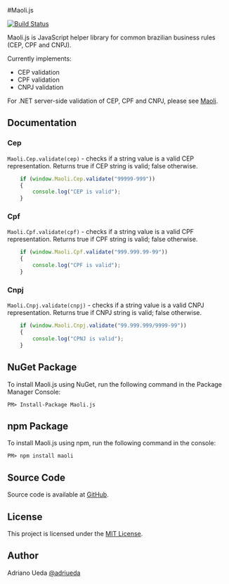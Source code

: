 #Maoli.js

[![Build Status](https://travis-ci.org/aueda/maoli.js.svg?branch=master)](https://travis-ci.org/aueda/maoli.js/)

Maoli.js is JavaScript helper library for common brazilian business rules (CEP, CPF and CNPJ).

Currently implements:

* CEP validation
* CPF validation
* CNPJ validation

For .NET server-side validation of CEP, CPF and CNPJ, please see [Maoli](https://github.com/aueda/maoli/).

## Documentation

### Cep

``Maoli.Cep.validate(cep)`` - checks if a string value is a valid CEP representation. Returns true if CEP string is valid; false otherwise.

```JavaScript
	if (window.Maoli.Cep.validate("99999-999"))
	{
	    console.log("CEP is valid");
	}
```

### Cpf

``Maoli.Cpf.validate(cpf)`` - checks if a string value is a valid CPF representation. Returns true if CPF string is valid; false otherwise.

```JavaScript
	if (window.Maoli.Cpf.validate("999.999.99-99"))
	{
	    console.log("CPF is valid");
	}
```

### Cnpj

``Maoli.Cnpj.validate(cnpj)`` - checks if a string value is a valid CNPJ representation. Returns true if CNPJ string is valid; false otherwise.

```JavaScript
	if (window.Maoli.Cnpj.validate("99.999.999/9999-99"))
	{
	    console.log("CPNJ is valid");
	}
```

## NuGet Package

To install Maoli.js using NuGet, run the following command in the Package Manager Console:

```
PM> Install-Package Maoli.js
```

## npm Package

To install Maoli.js using npm, run the following command in the console:

```
PM> npm install maoli
```

## Source Code

Source code is available at [GitHub](https://github.com/aueda/maoli.js/).

## License

This project is licensed under the [MIT License](http://opensource.org/licenses/MIT).

## Author

Adriano Ueda [@adriueda](https://twitter.com/adriueda)